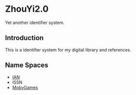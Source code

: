 # ZhouYi2.0
Yet another identifier system.

## Introduction

This is a identifier system for my digital library and references. 

## Name Spaces

* [IAN](./IAN.md)
* ISSN
* [MobyGames](./MobyGames.md)

